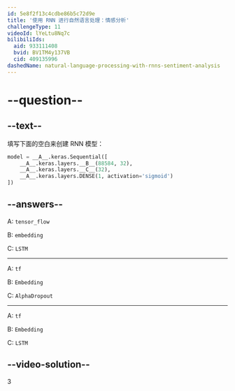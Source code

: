 ```yaml
---
id: 5e8f2f13c4cdbe86b5c72d9e
title: '使用 RNN 进行自然语言处理：情感分析'
challengeType: 11
videoId: lYeLtu8Nq7c
bilibiliIds:
  aid: 933111408
  bvid: BV1TM4y137VB
  cid: 409135996
dashedName: natural-language-processing-with-rnns-sentiment-analysis
---
```


# --question--

## --text--

填写下面的空白来创建 RNN 模型：

```py
model = __A__.keras.Sequential([
    __A__.keras.layers.__B__(88584, 32),
    __A__.keras.layers.__C__(32),
    __A__.keras.layers.DENSE(1, activation='sigmoid')
])
```

## --answers--

A: `tensor_flow`

B: `embedding`

C: `LSTM`

---

A: `tf`

B: `Embedding`

C: `AlphaDropout`

---

A: `tf`

B: `Embedding`

C: `LSTM`

## --video-solution--

3


